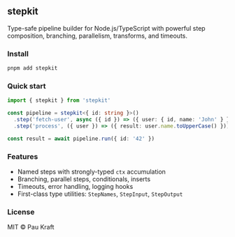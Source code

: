 ## stepkit

Type-safe pipeline builder for Node.js/TypeScript with powerful step composition, branching, parallelism, transforms, and timeouts.

### Install

```bash
pnpm add stepkit
```

### Quick start

```ts
import { stepkit } from 'stepkit'

const pipeline = stepkit<{ id: string }>()
  .step('fetch-user', async ({ id }) => ({ user: { id, name: 'John' } }))
  .step('process', ({ user }) => ({ result: user.name.toUpperCase() }))

const result = await pipeline.run({ id: '42' })
```

### Features
- Named steps with strongly-typed `ctx` accumulation
- Branching, parallel steps, conditionals, inserts
- Timeouts, error handling, logging hooks
- First-class type utilities: `StepNames`, `StepInput`, `StepOutput`

### License

MIT © Pau Kraft


